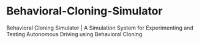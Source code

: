# Behavioral-Cloning-Simulator
Behavioral Cloning Simulator | A Simulation System for Experimenting and Testing Autonomous Driving using Behavioral Cloning
